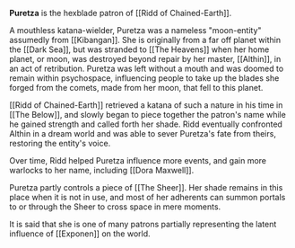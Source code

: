 **Puretza** is the hexblade patron of [[Ridd of Chained-Earth]].

A mouthless katana-wielder, Puretza was a nameless "moon-entity" assumedly from [[Kibangan]]. She is originally from a far off planet within the [[Dark Sea]], but was stranded to [[The Heavens]] when her home planet, or moon, was destroyed beyond repair by her master, [[Althin]], in an act of retribution. Puretza was left without a mouth and was doomed to remain within psychospace, influencing people to take up the blades she forged from the comets, made from her moon, that fell to this planet.

[[Ridd of Chained-Earth]] retrieved a katana of such a nature in his time in [[The Below]], and slowly began to piece together the patron's name while he gained strength and called forth her shade. Ridd eventually confronted Althin in a dream world and was able to sever Puretza's fate from theirs, restoring the entity's voice.

Over time, Ridd helped Puretza influence more events, and gain more warlocks to her name, including [[Dora Maxwell]].

Puretza partly controls a piece of [[The Sheer]]. Her shade remains in this place when it is not in use, and most of her adherents can summon portals to or through the Sheer to cross space in mere moments.

It is said that she is one of many patrons partially representing the latent influence of [[Exponen]] on the world.
